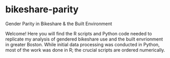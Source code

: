 # bikeshare-parity
Gender Parity in Bikeshare &amp; the Built Environment

Welcome! Here you will find the R scripts and Python code needed to replicate my analysis of gendered bikeshare use and the built envrionment in greater Boston. While initial data processing was conducted in Python, most of the work was done in R; the crucial scripts are ordered numerically. 
